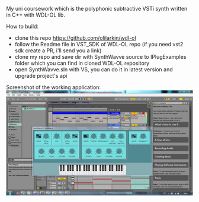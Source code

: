 My uni coursework which is the polyphonic subtractive VSTi synth written in C++ with WDL-OL lib.

How to build:
- clone this repo https://github.com/olilarkin/wdl-ol
- follow the Readme file in VST_SDK of WDL-OL repo (if you need vst2 sdk create a PR, i'll send you a link)
- clone my repo and save dir with SynthWavve source to IPlugExamples folder which you can find in cloned WDL-OL repository
- open SynthWavve.sln with VS, you can do it in latest version and upgrade project's api

Screenshot of the working application:
![alt text](https://raw.githubusercontent.com/myatniy/SynthWavve/master/vsti%20program%20screenshot.jpg)
